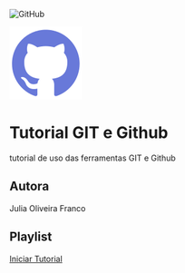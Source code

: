 ![GitHub](https://img.shields.io/github/license/JuliaOliFranco/git-e-github)

![](https://github.com/JuliaOliFranco/git-e-github/blob/main/Github.png)
# Tutorial GIT e Github
tutorial de uso das ferramentas GIT e Github
## Autora
Julia Oliveira Franco
## Playlist
[Iniciar Tutorial](https://joseassis.com.br/cursos/gitegithub.html)
